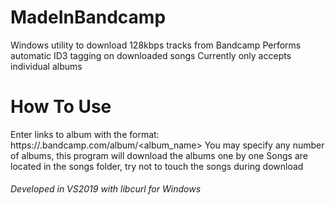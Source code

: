 # MadeInBandcamp
Windows utility to download 128kbps tracks from Bandcamp
Performs automatic ID3 tagging on downloaded songs
Currently only accepts individual albums

# How To Use
Enter links to album with the format:
https://<artist>.bandcamp.com/album/<album_name>
You may specify any number of albums, this program will download the albums one by one
Songs are located in the songs folder, try not to touch the songs during download
  
###### Developed in VS2019 with libcurl for Windows
